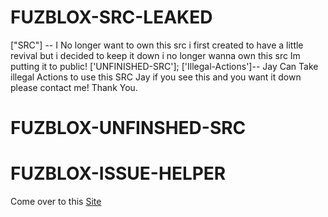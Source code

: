 # FUZBLOX-SRC-LEAKED
["SRC"] -- I No longer want to own this src i first created to have  a little revival but i decided  to keep it down i no longer wanna own this src Im putting it to public! ['UNFINISHED-SRC']; ['Illegal-Actions']-- Jay Can Take  illegal Actions  to use this SRC  Jay if you see this and you want it down please contact me! Thank You.
# FUZBLOX-UNFINSHED-SRC


# FUZBLOX-ISSUE-HELPER


Come over to this <a href="https://robinshinny.github.io/FUZBLOX-SRC-LEAKED/">Site</a>
